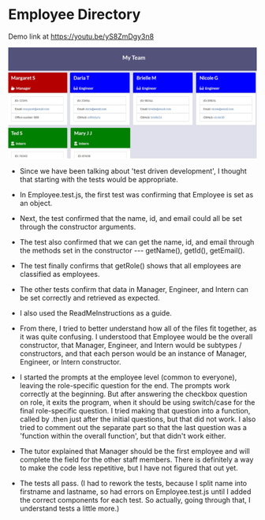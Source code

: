 # Employee Directory

Demo link at https://youtu.be/yS8ZmDgy3n8

![tes](/Develop/output/EmployeeDirectory.JPG)

* Since we have been talking about 'test driven development', I thought that starting with the tests would be appropriate.

- In Employee.test.js, the first test was confirming that Employee is set as an object.
- Next, the test confirmed that the name, id, and email could all be set through the constructor arguments.  
- The test also confirmed that we can get the name, id, and email through the methods set in the constructor --- getName(), getId(), getEmail().
- The test finally confirms that getRole() shows that all employees are classified as employees.

- The other tests confirm that data in Manager, Engineer, and Intern can be set correctly and retrieved as expected.

* I also used the ReadMeInstructions as a guide.

* From there, I tried to better understand how all of the files fit together, as it was quite confusing.  I understood that Employee would be the overall constructor, that Manager, Engineer, and Intern would be subtypes / constructors, and that each person would be an instance of Manager, Engineer, or Intern constructor.  

* I started the prompts at the employee level (common to everyone), leaving the role-specific question for the end.  The prompts work correctly at the beginning.  But after answering the checkbox question on role, it exits the program, when it should be using switch/case for the final role-specific question.  I tried making that question into a function, called by .then just after the initial questions, but that did not work.  I also tried to comment out the separate part so that the last question was a 'function within the overall function', but that didn't work either.

* The tutor explained that Manager should be the first employee and will complete the field for the other staff members.  There is definitely a way to make the code less repetitive, but I have not figured that out yet.

* The tests all pass.  (I had to rework the tests, because I split name into firstname and lastname, so had errors on Employee.test.js until I added the correct components for each test.  So actually, going through that, I understand tests a little more.)

